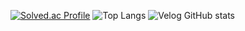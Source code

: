 [![Solved.ac Profile](http://mazassumnida.wtf/api/v2/generate_badge?boj=pddj21)](https://solved.ac/pddj21/)
![Top Langs](https://github-readme-stats.vercel.app/api/top-langs/?username=Lee-seokgwon&layout=compact&theme=dracula)
![Velog GitHub stats](https://velog-github-badge.vercel.app/badge/{pddj21}})
 
